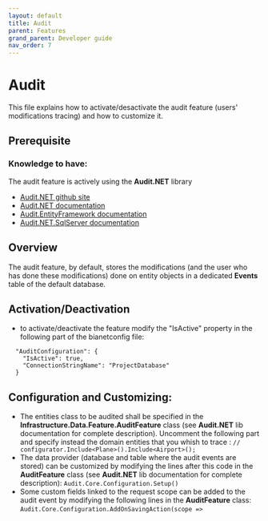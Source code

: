 ```yaml
---
layout: default
title: Audit
parent: Features
grand_parent: Developer guide
nav_order: 7
---
```


# Audit
This file explains how to activate/desactivate the audit feature (users' modifications tracing) and how to customize it.

## Prerequisite

### Knowledge to have:
The audit feature is actively using the **Audit<area>.NET** library
* [Audit.NET github site](https://github.com/thepirat000/Audit.NET)
* [Audit.NET documentation](https://github.com/thepirat000/Audit.NET/blob/master/README.md)
* [Audit.EntityFramework documentation](https://github.com/thepirat000/Audit.NET/blob/master/src/Audit.EntityFramework/README.md)
* [Audit.NET.SqlServer documentation](https://github.com/thepirat000/Audit.NET/blob/master/src/Audit.NET.SqlServer/README.md)

## Overview
The audit feature, by default, stores the modifications (and the user who has done these modifications) done on entity objects in a dedicated **Events** table of the default database.

## Activation/Deactivation
* to activate/deactivate the feature modify the "IsActive" property in the following part of the bianetconfig file:
```
  "AuditConfiguration": {
    "IsActive": true,
    "ConnectionStringName": "ProjectDatabase"      
  }
```      

## Configuration and Customizing:
* The entities class to be audited shall be specified in the **Infrastructure.Data.Feature.AuditFeature** class (see **Audit<area>.NET** lib documentation for complete description). Uncomment the following part and specify instead the domain entities that you whish to trace :
  `// configurator.Include<Plane>().Include<Airport>();`
* The data provider (database and table where the audit events are stored) can be customized by modifying the lines after this code in the **AuditFeature** class (see **Audit<area>.NET** lib documentation for complete description):
  `Audit.Core.Configuration.Setup()`
* Some custom fields linked to the request scope can be added to the audit event by modifying the following lines in the **AuditFeature** class:
  `Audit.Core.Configuration.AddOnSavingAction(scope =>`


